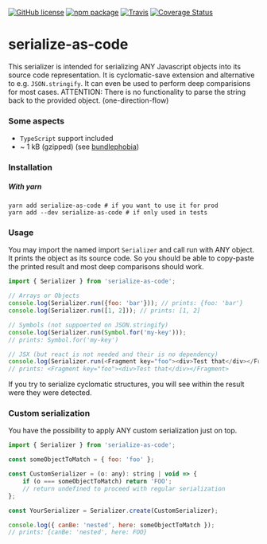 [![GitHub license][license-image]][license-url]
[![npm package][npm-image]][npm-url] 
[![Travis][build-image]][build-url]
[![Coverage Status][coveralls-image]][coveralls-url]

# serialize-as-code

This serializer is intended for serializing ANY Javascript objects into
its source code representation. It is cyclomatic-save extension and alternative
to e.g. `JSON.stringify`. It can even be used to perform deep comparisions
for most cases. ATTENTION: There is no functionality to parse the string back
to the provided object. (one-direction-flow)

### Some aspects
- `TypeScript` support included
- ~ 1 kB (gzipped) (see [bundlephobia](https://bundlephobia.com/result?p=serialize-as-code))

### Installation
##### With yarn
```
yarn add serialize-as-code # if you want to use it for prod
yarn add --dev serialize-as-code # if only used in tests
```

### Usage
You may import the named import `Serializer` and call run with ANY object.
It prints the object as its source code. So you should be able to copy-paste
the printed result and most deep comparisons should work.
```js
import { Serializer } from 'serialize-as-code';

// Arrays or Objects
console.log(Serializer.run({foo: 'bar'})); // prints: {foo: 'bar'}
console.log(Serializer.run([1, 2])); // prints: [1, 2]

// Symbols (not suppoerted on JSON.stringify)
console.log(Serializer.run(Symbol.for('my-key')));
// prints: Symbol.for('my-key')

// JSX (but react is not needed and their is no dependency)
console.log(Serializer.run(<Fragment key="foo"><div>Test that</div></Fragment>));
// prints: <Fragment key="foo"><div>Test that</div></Fragment>
```
If you try to serialize cyclomatic structures, you will see within the result
were they were detected.

### Custom serialization
You have the possibility to apply ANY custom serialization just on top.
```js
import { Serializer } from 'serialize-as-code';

const someObjectToMatch = { foo: 'foo' };

const CustomSerializer = (o: any): string | void => {
    if (o === someObjectToMatch) return 'FOO';
    // return undefined to proceed with regular serialization
};

const YourSerializer = Serializer.create(CustomSerializer);

console.log({ canBe: 'nested', here: someObjectToMatch });
// prints: {canBe: 'nested', here: FOO}
```

  
[license-image]: https://img.shields.io/badge/license-MIT-blue.svg
[license-url]: https://github.com/fdc-viktor-luft/serialize-as-code/blob/master/LICENSE
[build-image]: https://img.shields.io/travis/fdc-viktor-luft/serialize-as-code/master.svg?style=flat-square
[build-url]: https://app.travis-ci.com/github/fdc-viktor-luft/serialize-as-code
[npm-image]: https://img.shields.io/npm/v/serialize-as-code.svg?style=flat-square
[npm-url]: https://www.npmjs.org/package/serialize-as-code
[coveralls-image]: https://coveralls.io/repos/github/fdc-viktor-luft/serialize-as-code/badge.svg?branch=master
[coveralls-url]: https://coveralls.io/github/fdc-viktor-luft/serialize-as-code?branch=master
